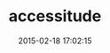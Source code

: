 ---
layout: post
title:  "accessitude"
repo:   "mguymon/accessitude"
date:   2015-02-18 17:02:15
gemurl: https://github.com/mguymon/accessitude
---